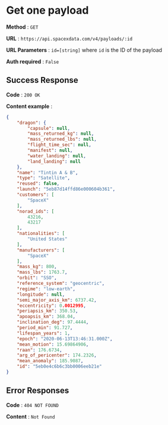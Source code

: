 # Get one payload

**Method** : `GET`

**URL** : `https://api.spacexdata.com/v4/payloads/:id`

**URL Parameters** : `id=[string]` where `id` is the ID of the payload

**Auth required** : `False`

## Success Response

**Code** : `200 OK`

**Content example** :

```json
{
    "dragon": {
        "capsule": null,
        "mass_returned_kg": null,
        "mass_returned_lbs": null,
        "flight_time_sec": null,
        "manifest": null,
        "water_landing": null,
        "land_landing": null
    },
    "name": "Tintin A & B",
    "type": "Satellite",
    "reused": false,
    "launch": "5eb87d14ffd86e000604b361",
    "customers": [
        "SpaceX"
    ],
    "norad_ids": [
        43216,
        43217
    ],
    "nationalities": [
        "United States"
    ],
    "manufacturers": [
        "SpaceX"
    ],
    "mass_kg": 800,
    "mass_lbs": 1763.7,
    "orbit": "SSO",
    "reference_system": "geocentric",
    "regime": "low-earth",
    "longitude": null,
    "semi_major_axis_km": 6737.42,
    "eccentricity": 0.0012995,
    "periapsis_km": 350.53,
    "apoapsis_km": 368.04,
    "inclination_deg": 97.4444,
    "period_min": 91.727,
    "lifespan_years": 1,
    "epoch": "2020-06-13T13:46:31.000Z",
    "mean_motion": 15.69864906,
    "raan": 176.6734,
    "arg_of_pericenter": 174.2326,
    "mean_anomaly": 185.9087,
    "id": "5eb0e4c6b6c3bb0006eeb21e"
}
```

## Error Responses

**Code** : `404 NOT FOUND`

**Content** : `Not Found`
